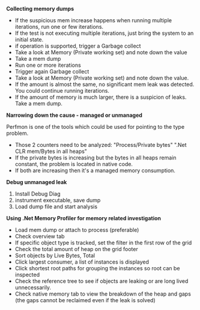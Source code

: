 **Collecting memory dumps**

- If the suspicious mem increase happens when running multiple iterations, run one or few iterations.
- If the test is not executing multiple iterations, just bring the system to an initial state.
- if operation is supported, trigger a Garbage collect 
- Take a look at Memory (Private working set) and note down the value
- Take a mem dump
- Run one or more iterations
- Trigger again Garbage collect
- Take a look at Memory (Private working set) and note down the value. 
- If the amount is almost the same, no significant mem leak was detected. You could continue running iterations.
- If the amount of memory is much larger, there is a suspicion of leaks. Take a mem dump.

**Narrowing down the cause - managed or unmanaged**

Perfmon is one of the tools which could be used for pointing to the type problem.
- Those 2 counters need to be analyzed:
"Process/Private bytes"
".Net CLR mem/Bytes in all heaps"
- If the private bytes is increasing but the bytes in all heaps remain constant, the problem is located in native code.
- If both are increasing then it's a managed memory consumption.

**Debug unmanaged leak**

1. Install Debug Diag
2. instrument executable, save dump
3. Load dump file and start analysis
 
**Using .Net Memory Profiler for memory related investigation**

- Load mem dump or attach to process (preferable)
- Check overview tab
- If specific object type is tracked, set the filter in the first row of the grid
- Check the total amount of heap on the grid footer
- Sort objects by Live Bytes, Total
- Click largest consumer, a list of instances is displayed
- Click shortest root paths for grouping the instances so root can be inspected
- Check the reference tree to see if objects are leaking or are long lived unnecessarily.
- Check native memory tab to view the breakdown of the heap and gaps (the gaps cannot be reclaimed even if the leak is solved)

